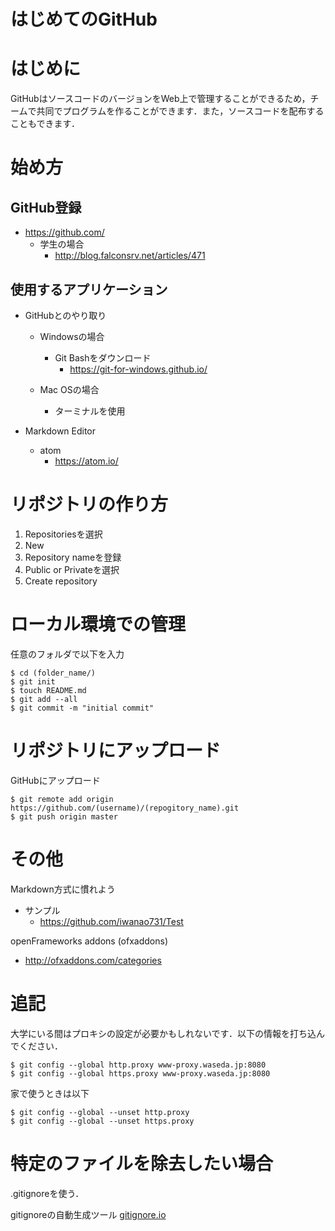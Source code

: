 # はじめてのGitHub

# はじめに
GitHubはソースコードのバージョンをWeb上で管理することができるため，チームで共同でプログラムを作ることができます．また，ソースコードを配布することもできます．

# 始め方
## GitHub登録
  - https://github.com/
    - 学生の場合
      - http://blog.falconsrv.net/articles/471

## 使用するアプリケーション
  - GitHubとのやり取り
    - Windowsの場合
      - Git Bashをダウンロード
        - https://git-for-windows.github.io/

    - Mac OSの場合
      - ターミナルを使用

  - Markdown Editor
    - atom
      - https://atom.io/

# リポジトリの作り方
  1. Repositoriesを選択
  2. New
  3. Repository nameを登録
  4. Public or Privateを選択
  5. Create repository

# ローカル環境での管理
任意のフォルダで以下を入力

    $ cd (folder_name/)
    $ git init
    $ touch README.md
    $ git add --all
    $ git commit -m "initial commit"

# リポジトリにアップロード
GitHubにアップロード

    $ git remote add origin https://github.com/(username)/(repogitory_name).git
    $ git push origin master

# その他
Markdown方式に慣れよう
  - サンプル
    - https://github.com/iwanao731/Test

openFrameworks addons (ofxaddons)
  - http://ofxaddons.com/categories

# 追記
大学にいる間はプロキシの設定が必要かもしれないです．以下の情報を打ち込んでください．

    $ git config --global http.proxy www-proxy.waseda.jp:8080
    $ git config --global https.proxy www-proxy.waseda.jp:8080

家で使うときは以下

    $ git config --global --unset http.proxy
    $ git config --global --unset https.proxy
# 特定のファイルを除去したい場合
.gitignoreを使う．

gitignoreの自動生成ツール
[gitignore.io](https://www.gitignore.io/)
